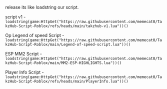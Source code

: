 release its like loadstring our script.


script v1 - ```loadstring(game:HttpGet("https://raw.githubusercontent.com/memecat0/TakzHub-Script-Roblox/refs/heads/main/takzhub-v1.lua"))()```


Op Legend of speed Script - ```loadstring(game:HttpGet("https://raw.githubusercontent.com/memecat0/TakzHub-Script-Roblox/main/Legend-of-speed-script.lua"))()```


ESP MM2 Script - ```loadstring(game:HttpGet("https://raw.githubusercontent.com/memecat0/TakzHub-Script-Roblox/main/MM2-ESP-HIGHLIGHTS.lua"))()```


Player Info Script - ```loadstring(game:HttpGet("https://raw.githubusercontent.com/memecat0/TakzHub-Script-Roblox/refs/heads/main/PlayerInfo.lua"))()```
